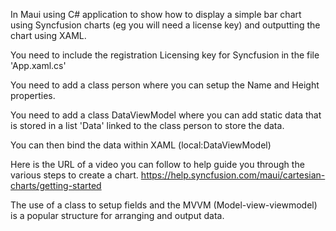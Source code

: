 In Maui using C# application to show how to display a simple bar chart using Syncfusion charts (eg you will need a license key) and outputting the chart using XAML.

You need to include the registration Licensing key for Syncfusion in the file 'App.xaml.cs'

You need to add a class person where you can setup the Name and Height properties. 

You need to add a class DataViewModel where you can add static data that is stored in a list 'Data' linked to the class person to store the data. 

You can then bind the data within XAML (local:DataViewModel)

Here is the URL of a video you can follow to help guide you through the various steps to create a chart. 
https://help.syncfusion.com/maui/cartesian-charts/getting-started

The use of a class to setup fields and the MVVM (Model-view-viewmodel) is a popular structure for arranging and output data.  

